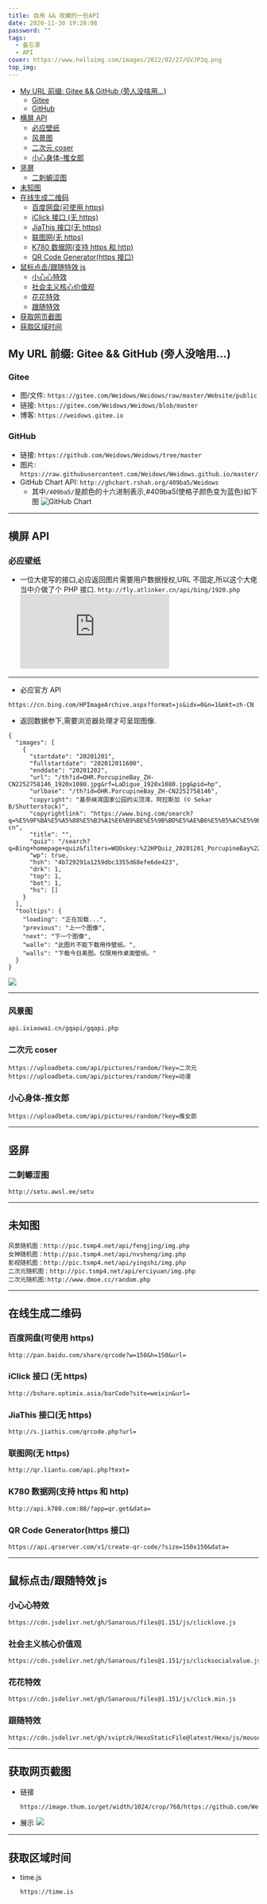 ```yaml
---
title: 自用 && 收藏的一些API
date: 2020-11-30 19:28:08
password: ""
tags:
  - 备忘录
  - API
cover: https://www.helloimg.com/images/2022/02/27/GVJP3q.png
top_img:
---
```


<!--
 * @Author: Weidows
 * @LastEditors: Weidows
 * @LastEditTime: 2022-07-01 12:06:47
 * @FilePath: \Blog-private\source\_posts\Web\API.md
-->

- [My URL 前缀: Gitee && GitHub (旁人没啥用...)](#my-url-前缀-gitee--github-旁人没啥用)
  - [Gitee](#gitee)
  - [GitHub](#github)
- [横屏 API](#横屏-api)
  - [必应壁纸](#必应壁纸)
  - [风景图](#风景图)
  - [二次元 coser](#二次元-coser)
  - [小心身体-推女郎](#小心身体-推女郎)
- [竖屏](#竖屏)
  - [二刺螈涩图](#二刺螈涩图)
- [未知图](#未知图)
- [在线生成二维码](#在线生成二维码)
  - [百度网盘(可使用 https)](#百度网盘可使用-https)
  - [iClick 接口 (无 https)](#iclick-接口-无-https)
  - [JiaThis 接口(无 https)](#jiathis-接口无-https)
  - [联图网(无 https)](#联图网无-https)
  - [K780 数据网(支持 https 和 http)](#k780-数据网支持-https-和-http)
  - [QR Code Generator(https 接口)](#qr-code-generatorhttps-接口)
- [鼠标点击/跟随特效 js](#鼠标点击跟随特效-js)
  - [小心心特效](#小心心特效)
  - [社会主义核心价值观](#社会主义核心价值观)
  - [花花特效](#花花特效)
  - [跟随特效](#跟随特效)
- [获取网页截图](#获取网页截图)
- [获取区域时间](#获取区域时间)

## My URL 前缀: Gitee && GitHub (旁人没啥用...)

### Gitee

- 图/文件: `https://gitee.com/Weidows/Weidows/raw/master/Website/public`
- 链接: `https://gitee.com/Weidows/Weidows/blob/master`
- 博客: `https://weidows.gitee.io`

### GitHub

- 链接: `https://github.com/Weidows/Weidows/tree/master`
- 图片: `https://raw.githubusercontent.com/Weidows/Weidows.github.io/master/`
- GitHub Chart API: `http://ghchart.rshah.org/409ba5/Weidows`
  - 其中`/409ba5/`是颜色的十六进制表示,#409ba5(使格子颜色变为蓝色)如下图
    ![GitHub Chart](http://ghchart.rshah.org/409ba5/Weidows)

---

## 横屏 API

### 必应壁纸

- 一位大佬写的接口,必应返回图片需要用户数据授权,URL 不固定,所以这个大佬当中介做了个 PHP 接口.
  `http://fly.atlinker.cn/api/bing/1920.php`
  ![](http://fly.atlinker.cn/api/bing/1920.php)

---

- 必应官方 API

```
https://cn.bing.com/HPImageArchive.aspx?format=js&idx=0&n=1&mkt=zh-CN
```

- 返回数据参下,需要浏览器处理才可呈现图像.

```
{
  "images": [
    {
      "startdate": "20201201",
      "fullstartdate": "202012011600",
      "enddate": "20201202",
      "url": "/th?id=OHR.PorcupineBay_ZH-CN2252758146_1920x1080.jpg&rf=LaDigue_1920x1080.jpg&pid=hp",
      "urlbase": "/th?id=OHR.PorcupineBay_ZH-CN2252758146",
      "copyright": "基奈峡湾国家公园的尖顶湾，阿拉斯加 (© Sekar B/Shutterstock)",
      "copyrightlink": "https://www.bing.com/search?q=%E5%9F%BA%E5%A5%88%E5%B3%A1%E6%B9%BE%E5%9B%BD%E5%AE%B6%E5%85%AC%E5%9B%AD&form=hpcapt&mkt=zh-cn",
      "title": "",
      "quiz": "/search?q=Bing+homepage+quiz&filters=WQOskey:%22HPQuiz_20201201_PorcupineBay%22&FORM=HPQUIZ",
      "wp": true,
      "hsh": "4b729291a1259dbc3355d68efe6de423",
      "drk": 1,
      "top": 1,
      "bot": 1,
      "hs": []
    }
  ],
  "tooltips": {
    "loading": "正在加载...",
    "previous": "上一个图像",
    "next": "下一个图像",
    "walle": "此图片不能下载用作壁纸。",
    "walls": "下载今日美图。仅限用作桌面壁纸。"
  }
}
```

![](https://cn.bing.com/HPImageArchive.aspx?format=js&idx=0&n=1&mkt=zh-CN)

---

### 风景图

```
api.ixiaowai.cn/gqapi/gqapi.php
```

### 二次元 coser

```
https://uploadbeta.com/api/pictures/random/?key=二次元
https://uploadbeta.com/api/pictures/random/?key=动漫
```

### 小心身体-推女郎

```
https://uploadbeta.com/api/pictures/random/?key=推女郎
```

---

## 竖屏

### 二刺螈涩图

```
http://setu.awsl.ee/setu
```

---

<!-- TODO -->

## 未知图

```
风景随机图：http://pic.tsmp4.net/api/fengjing/img.php
女神随机图：http://pic.tsmp4.net/api/nvsheng/img.php
影视随机图：http://pic.tsmp4.net/api/yingshi/img.php
二次元随机图：http://pic.tsmp4.net/api/erciyuan/img.php
二次元随机图:http://www.dmoe.cc/random.php
```

---

## 在线生成二维码

### 百度网盘(可使用 https)

```
http://pan.baidu.com/share/qrcode?w=150&h=150&url=
```

### iClick 接口 (无 https)

```
http://bshare.optimix.asia/barCode?site=weixin&url=
```

### JiaThis 接口(无 https)

```
http://s.jiathis.com/qrcode.php?url=
```

### 联图网(无 https)

```
http://qr.liantu.com/api.php?text=
```

### K780 数据网(支持 https 和 http)

```
http://api.k780.com:88/?app=qr.get&data=
```

### QR Code Generator(https 接口)

```
https://api.qrserver.com/v1/create-qr-code/?size=150x150&data=
```

---

## 鼠标点击/跟随特效 js

### 小心心特效

```
https://cdn.jsdelivr.net/gh/Sanarous/files@1.151/js/clicklove.js
```

### 社会主义核心价值观

```
https://cdn.jsdelivr.net/gh/Sanarous/files@1.151/js/clicksocialvalue.js
```

### 花花特效

```
https://cdn.jsdelivr.net/gh/Sanarous/files@1.151/js/click.min.js
```

### 跟随特效

```
https://cdn.jsdelivr.net/gh/sviptzk/HexoStaticFile@latest/Hexo/js/mouse_snow.min.js
```

---

## 获取网页截图

- 链接
  ```
  https://image.thum.io/get/width/1024/crop/768/https://github.com/Weidows
  ```
- 展示
  ![](https://image.thum.io/get/width/1024/crop/768/https://github.com/Weidows)

---

## 获取区域时间

- time.js
  ```
  https://time.is
  ```
